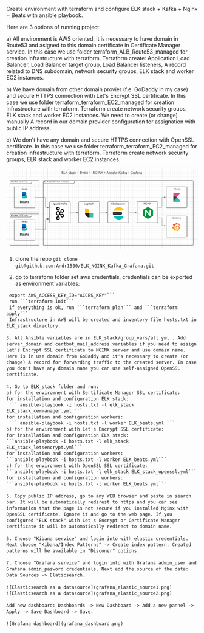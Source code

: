 Create environment with terraform and configure ELK stack + Kafka + Nginx + Beats with ansible playbook.

Here are 3 options of running project:

a) All environment is AWS oriented, it is necessary to have domain in Route53 and asigned to this domain certificate in Certificate Manager service. In this case we use folder terraform_ALB_Route53_managed for creation infrastructure with terraform. Terraform create: Application Load Balancer, Load Balancer target group, Load Balancer listeners, A record related to DNS subdomain, network security groups, ELK stack and worker EC2 instances.

b) We have domain from other domain provier (f.e. GoDaddy in my case) and secure HTTPS connection with Let's Encrypt SSL certificate. In this case we use folder terraform_terraform_EC2_managed for creation infrastructure with terraform. Terraform create network security groups, ELK stack and worker EC2 instances. We need to create (or change) manually A record in our domain provider configuration for assignation with public IP address.

c) We don't have any domain and secure HTTPS connection with OpenSSL certificate. In this case we use folder terraform_terraform_EC2_managed for creation infrastructure with terraform. Terraform create network security groups, ELK stack and worker EC2 instances.

![ELK Stack + Beats + Kafka + NGINX + Grafana](ELK_stack_diagram.png)

1.  clone the repo
    ```git clone git@github.com:Andr1500/ELK_NGINX_Kafka_Grafana.git```

2.  go to terraform folder
    set aws credentials, credentials can be exported as environment variables:
   ```export AWS_SECRET_ACCESS_KEY="SECRET_KEY"
    export AWS_ACCESS_KEY_ID="ACCES_KEY"```
    run ```terraform init```
    if everything is ok, run ```terraform plan``` and ```terraform apply```
    Infrastructure in AWS will be created and inventory file hosts.txt in ELK_stack directory.

3. All Ansible variables are in ELK_stack/group_vars/all.yml . Add server_domain and certbot_mail_address variables if you need to assign Let's Encrypt SSL certificate to NGINX server and use domain name. Here is in use domain from GoDaddy and it's necessary to create (or change) A record for forwarding traffic to the created server. In case you don't have any domain name you can use self-assigned OpenSSL certificate.

4. Go to ELK_stack folder and run:
a) for the enviromnent with Sertificate Manager SSL certificate:
  for installation and configuration ELK stack:
    ``` ansible-playbook -i hosts.txt -l elk_stack ELK_stack_cermanager.yml ```
  for installation and configuration workers:
    ``` ansible-playbook -i hosts.txt -l worker ELK_beats.yml ```
b) for the environment with Let's Encrypt SSL certificate:
for installation and configuration ELK stack:
  ```ansible-playbook -i hosts.txt -l elk_stack ELK_stack_letsencrypt.yml```
for installation and configuration workers:
  ```ansible-playbook -i hosts.txt -l worker ELK_beats.yml```
c) for the environment with OpenSSL SSL certificate:
```ansible-playbook -i hosts.txt -l elk_stack ELK_stack_openssl.yml```
for installation and configuration workers:
```ansible-playbook -i hosts.txt -l worker ELK_beats.yml```

5. Copy public IP address, go to any WEB browser and paste in search bar. It will be automatically redirest to https and you can see information that the page is not secure if you installed Nginx with OpenSSL certificate. Ignore it and go to the web page. If you configured "ELK stack" with Let's Encrypt or Certificate Manager certificate it will be automatically redirect to domain name.

6. Choose "Kibana service" and login into with elastic credentials. Next choose "Kibana/Index Patterns" -> Create index pattern. Created patterns will be available in "Disconer" options.

7. Choose "Grafana service" and login into with Grafana admin_user and Grafana admin_pasword credentials. Next add the source of the data: Data Sources -> Elaticsearch.

![Elasticsearch as a datasource](grafana_elastic_source1.png)
![Elasticsearch as a datasource](grafana_elastic_source2.png)

Add new dashboard: Dashboards -> New Dashboard -> Add a new pannel -> Apply -> Save Dashboard -> Save.

![Grafana dashboard](grafana_dashboard.png)
